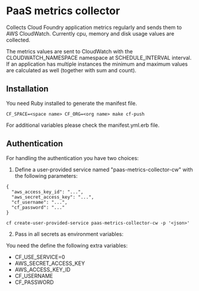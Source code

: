# PaaS metrics collector

Collects Cloud Foundry application metrics regularly and sends them to AWS CloudWatch. Currently cpu, memory and disk usage values are collected.

The metrics values are sent to CloudWatch with the CLOUDWATCH_NAMESPACE namespace at SCHEDULE_INTERVAL interval.
If an application has multiple instances the minimum and maximum values are calculated as well (together with sum and count).

## Installation

You need Ruby installed to generate the manifest file.

```
CF_SPACE=<space name> CF_ORG=<org name> make cf-push
```

For additional variables please check the manifest.yml.erb file.

## Authentication

For handling the authentication you have two choices:

1. Define a user-provided service named "paas-metrics-collector-cw" with the following parameters:

```
{
  "aws_access_key_id": "...",
  "aws_secret_access_key": "...",
  "cf_username": "...",
  "cf_password": "..."
}
```

```
cf create-user-provided-service paas-metrics-collector-cw -p '<json>'
```

2. Pass in all secrets as environment variables:

You need the define the following extra variables:

 * CF_USE_SERVICE=0
 * AWS_SECRET_ACCESS_KEY
 * AWS_ACCESS_KEY_ID
 * CF_USERNAME
 * CF_PASSWORD
